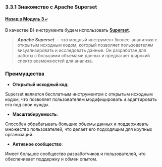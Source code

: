 ### 3.3.1 Знакомство с Apache Superset

#### [Назад в Модуль 3 ⤶](/DE-101/Module3/readme.md)

В качестве BI-инструмента будем использовать **[Superset](https://superset.apache.org/)**.

> ***Apache Superset*** — это мощный инструмент бизнес-аналитики с открытым исходным кодом, который позволяет 
> пользователям визуализировать и исследовать данные. Он разработан для работы с большими объемами данных и предлагает 
> широкий спектр возможностей для анализа.

### Преимущества
- **Открытый исходный код**:

Superset является бесплатным инструментом с открытым исходным кодом, что позволяет пользователям модифицировать и 
адаптировать его под свои нужды.

- **Масштабируемость**:

Способен обрабатывать большие объемы данных и поддерживать множество пользователей, что делает его подходящим для 
крупных организаций.

- **Активное сообщество**: 

Имеет большое сообщество разработчиков и пользователей, что обеспечивает поддержку и обмен опытом.
